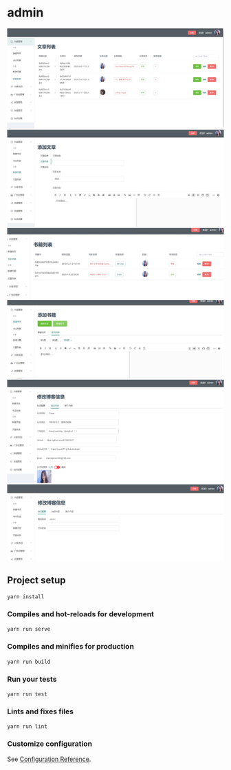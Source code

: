 # admin


![](./5.jpg)
![](./6.jpg)
![](./7.jpg)
![](./8.jpg)
![](./9.jpg)
![](./10.jpg)
## Project setup
```
yarn install
```

### Compiles and hot-reloads for development
```
yarn run serve
```

### Compiles and minifies for production
```
yarn run build
```

### Run your tests
```
yarn run test
```

### Lints and fixes files
```
yarn run lint
```

### Customize configuration
See [Configuration Reference](https://cli.vuejs.org/config/).
